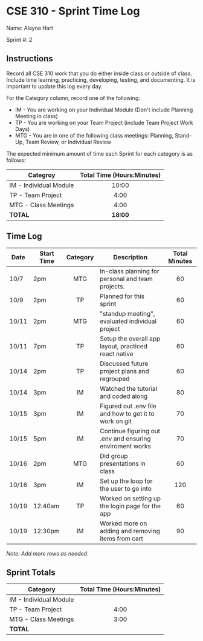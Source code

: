 # CSE 310 - Sprint Time Log

Name: Alayna Hart

Sprint #: 2

## Instructions

Record all CSE 310 work that you do either inside class or outside of class.  Include time learning, practicing, developing, testing, and documenting.  It is important to update this log every day.

For the Category column, record one of the following:
* IM - You are working on your Individual Module (Don't include Planning Meeting in class)
* TP - You are working on your Team Project (include Team Project Work Days)
* MTG - You are in one of the following class meetings: Planning, Stand-Up, Team Review, or Individual Review

The expected minimum amount of time each Sprint for each category is as follows:

|Categroy                       |Total Time (Hours:Minutes)|
|-------------------------------|:------------------------:|
|IM - Individual Module         |          10:00           |
|TP - Team Project              |           4:00           |
|MTG - Class Meetings           |           4:00           |
|**TOTAL**                      |        **18:00**         |

## Time Log

|Date      |Start Time|Category|Description                                             |Total Minutes|
|----------|----------|:------:|--------------------------------------------------------|:-----------:|
|    10/7  |     2pm  |    MTG | In-class planning for personal and team projects.      |     60      |
|   10/9   |     2pm  |    TP  | Planned for this sprint                                |     60      |
|   10/11  |     2pm  |    MTG | "standup meeting", evaluated individual project        |     60      |
|   10/11  |     7pm  |    TP  | Setup the overall app layout, practiced react native   |     60      |
|   10/14  |     2pm  |    TP  | Discussed future project plans and regrouped           |     60      |
|   10/14  |     3pm  |    IM  | Watched the tutorial and coded along                   |     80      |
|   10/15  |     3pm  |    IM  | Figured out .env file and how to get it to work on git |     70      |
|   10/15  |     5pm  |    IM  |Continue figuring out .env and ensuring enviroment works|     70      |
|   10/16  |     2pm  |    MTG | Did group presentations in class                       |     60      |
|   10/16  |     3pm  |    IM  | Set up the loop for the user to go into                |     120     |
|   10/19  |  12:40am |    TP  | Worked on setting up the login page for the app        |     60      |
|   10/19  |  12:30pm |    IM  | Worked more on adding and removing items from cart     |    90       |


_Note: Add more rows as needed._

## Sprint Totals

|Category                       |Total Time (Hours:Minutes)| 
|-------------------------------|:------------------------:|
|IM - Individual Module         |                          |   5.67
|TP - Team Project              |       4:00               |
|MTG - Class Meetings           |       3:00               |  
|**TOTAL**                      |                          |

